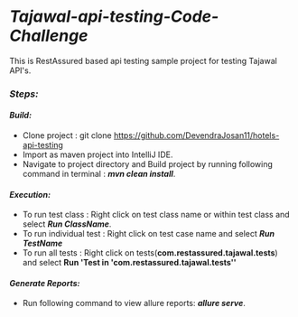 # **_Tajawal-api-testing-Code-Challenge_**
This is RestAssured based api testing sample project for testing Tajawal API's.

### **_Steps:_**
#### **_Build:_**
- Clone project : git clone https://github.com/DevendraJosan11/hotels-api-testing 
- Import as maven project into IntelliJ IDE.
- Navigate to project directory and Build project by running following command in terminal : **_mvn clean install_**.

#### **_Execution:_**
- To run test class : Right click on test class name or within test class and select **_Run ClassName_**.
- To run individual test : Right click on test case name and select **_Run TestName_**
- To run all tests : Right click on tests(**com.restassured.tajawal.tests**) and select **Run 'Test in 'com.restassured.tajawal.tests''**
    
#### **_Generate Reports:_**
- Run following command to view allure reports: **_allure serve_**.
